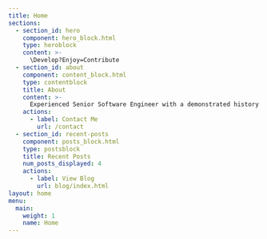 ```yaml
---
title: Home
sections:
  - section_id: hero
    component: hero_block.html
    type: heroblock
    content: >-
      \Develop?Enjoy=Contribute
  - section_id: about
    component: content_block.html
    type: contentblock
    title: About
    content: >-
      Experienced Senior Software Engineer with a demonstrated history of working in the web apps corporative industry. Skilled in C#, ASP.NET, MVVM, MVC, Web Components, AngularJS, Ember.js, Git and Windows Communication Foundation (WCF). Strong engineering professional with a Software Engineering focused in Computer Software Engineering from Universidad APEC.
    actions:
      - label: Contact Me
        url: /contact
  - section_id: recent-posts
    component: posts_block.html
    type: postsblock
    title: Recent Posts
    num_posts_displayed: 4
    actions:
      - label: View Blog
        url: blog/index.html
layout: home
menu:
  main:
    weight: 1
    name: Home
---
```

